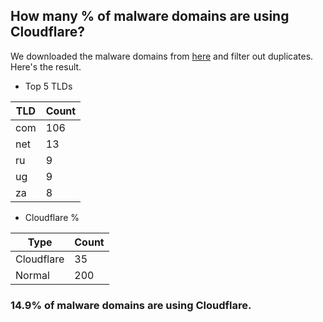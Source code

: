 ## How many % of malware domains are using Cloudflare?


We downloaded the malware domains from [here](https://urlhaus.abuse.ch) and filter out duplicates.
Here's the result.


[//]: # (start replacement)


- Top 5 TLDs

| TLD | Count |
| --- | --- |
| com | 106 |
| net | 13 |
| ru | 9 |
| ug | 9 |
| za | 8 |


- Cloudflare %

| Type | Count |
| --- | --- |
| Cloudflare | 35 |
| Normal | 200 |


### 14.9% of malware domains are using Cloudflare.